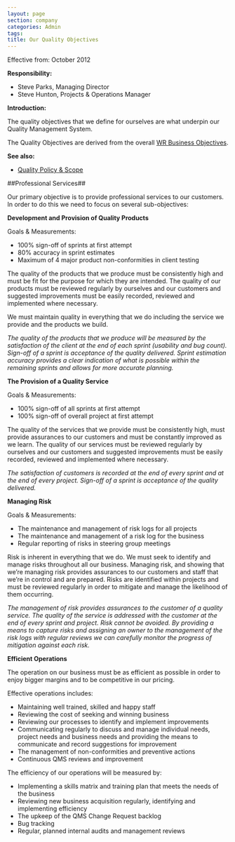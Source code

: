 ```yaml
---
layout: page
section: company
categories: Admin
tags:
title: Our Quality Objectives
---
```


Effective from:
October 2012

**Responsibility:**

- Steve Parks, Managing Director
- Steve Hunton, Projects & Operations Manager

**Introduction:**

The quality objectives that we define for ourselves are what underpin our Quality Management System.

The Quality Objectives are derived from the overall [WR Business Objectives](/about-the-company/business-objectives/).

**See also:**

- [Quality Policy & Scope](working-at-wunderkraut/quality-management/quality-policy/)

##Professional Services##

Our primary objective is to provide professional services to our customers. In order to do this we need to focus on several sub-objectives:

**Development and Provision of Quality Products**

Goals & Measurements:

- 100% sign-off of sprints at first attempt
- 80% accuracy in sprint estimates
- Maximum of 4 major product non-conformities in client testing

The quality of the products that we produce must be consistently high and must be fit for the purpose for which they are intended. The quality of our products must be reviewed regularly by ourselves and our customers and suggested improvements must be easily recorded, reviewed and implemented where necessary.

We must maintain quality in everything that we do including the service we provide and the products we build.

*The quality of the products that we produce will be measured by the satisfaction of the client at the end of each sprint (usability and bug count). Sign-off of a sprint is acceptance of the quality delivered. Sprint estimation accuracy provides a clear indication of what is possible within the remaining sprints and allows for more accurate planning.*

**The Provision of a Quality Service**

Goals & Measurements:

- 100% sign-off of all sprints at first attempt
- 100% sign-off of overall project at first attempt

The quality of the services that we provide must be consistently high, must provide assurances to our customers and must be constantly improved as we learn. The quality of our services must be reviewed regularly by ourselves and our customers and suggested improvements must be easily recorded, reviewed and implemented where necessary.

*The satisfaction of customers is recorded at the end of every sprint and at the end of every project.  Sign-off of a sprint is acceptance of the quality delivered.*

**Managing Risk**

Goals & Measurements:

- The maintenance and management of risk logs for all projects
- The maintenance and management of a risk log for the business
- Regular reporting of risks in steering group meetings

Risk is inherent in everything that we do. We must seek to identify and manage risks throughout all our business. Managing risk, and showing that we’re managing risk provides assurances to our customers and staff that we’re in control and are prepared. Risks are identified within projects and must be reviewed regularly in order to mitigate and manage the likelihood of them occurring.

*The management of risk provides assurances to the customer of a quality service. The quality of the service is addressed with the customer at the end of every sprint and project. Risk cannot be avoided. By providing a means to capture risks and assigning an owner to the management of the risk logs with regular reviews we can carefully monitor the progress of mitigation against each risk.*

**Efficient Operations**

The operation on our business must be as efficient as possible in order to enjoy bigger margins and to be competitive in our pricing.

Effective operations includes:

- Maintaining well trained, skilled and happy staff
- Reviewing the cost of seeking and winning business
- Reviewing our processes to identify and implement improvements
- Communicating regularly to discuss and manage individual needs, project needs and business needs and providing the means to communicate and record suggestions for improvement
- The management of non-conformities and preventive actions
- Continuous QMS reviews and improvement

The efficiency of our operations will be measured by:

- Implementing a skills matrix and training plan that meets the needs of the business
- Reviewing new business acquisition regularly, identifying and implementing efficiency
- The upkeep of the QMS Change Request backlog
- Bug tracking
- Regular, planned internal audits and management reviews
